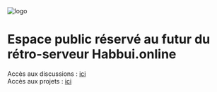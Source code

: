 <img src="https://avatars0.githubusercontent.com/u/76524169?s=200&v=4" alt="logo" />

# Espace public réservé au futur du rétro-serveur Habbui.online

Accès aux discussions : <a href="https://github.com/Habbui/habbui.online/discussions">ici</a> <br />
Accès aux projets : <a href="https://github.com/orgs/Habbui/projects">ici</a>
